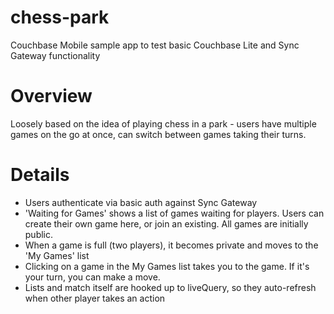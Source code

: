 chess-park
==========

Couchbase Mobile sample app to test basic Couchbase Lite and Sync Gateway functionality

Overview 
========
Loosely based on the idea of playing chess in a park - users have multiple games on the go at once, can switch between games
taking their turns.

Details
=======
- Users authenticate via basic auth against Sync Gateway
- 'Waiting for Games' shows a list of games waiting for players.  Users can create their own game here, or join
an existing.  All games are initially public.
- When a game is full (two players), it becomes private and moves to the 'My Games' list
- Clicking on a game in the My Games list takes you to the game.  If it's your turn, you can make a move. 
- Lists and match itself are hooked up to liveQuery, so they auto-refresh when other player takes an action


